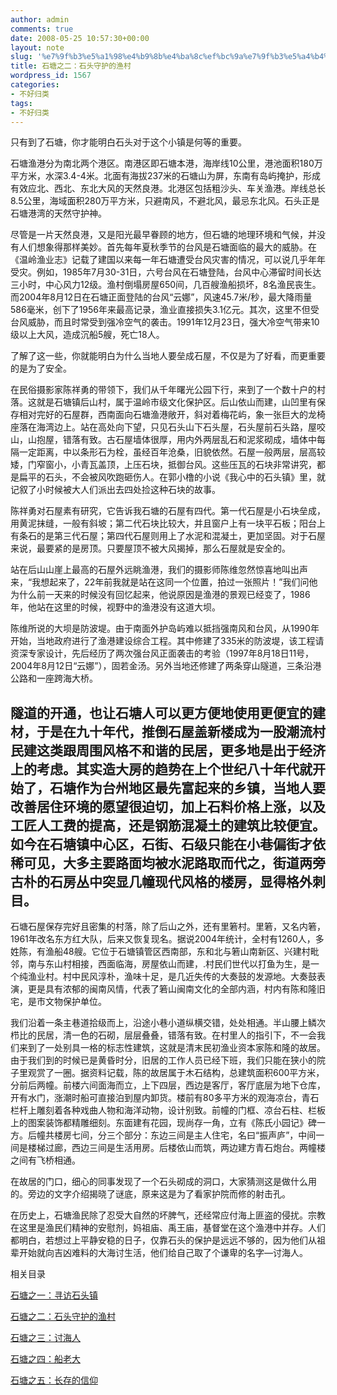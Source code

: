 ```yaml
---
author: admin
comments: true
date: 2008-05-25 10:57:30+00:00
layout: note
slug: '%e7%9f%b3%e5%a1%98%e4%b9%8b%e4%ba%8c%ef%bc%9a%e7%9f%b3%e5%a4%b4%e5%ae%88%e6%8a%a4%e7%9a%84%e6%b8%94%e6%9d%91'
title: 石塘之二：石头守护的渔村
wordpress_id: 1567
categories:
- 不好归类
tags:
- 不好归类
---
```


只有到了石塘，你才能明白石头对于这个小镇是何等的重要。

石塘渔港分为南北两个港区。南港区即石塘本港，海岸线10公里，港池面积180万平方米，水深3.4-4米。北面有海拔237米的石塘山为屏，东南有岛屿掩护，形成有效应北、西北、东北大风的天然良港。北港区包括粗沙头、车关渔港。岸线总长8.5公里，海域面积280万平方米，只避南风，不避北风，最忌东北风。石头正是石塘港湾的天然守护神。

尽管是一片天然良港，又是阳光最早眷顾的地方，但石塘的地理环境和气候，并没有人们想象得那样美妙。首先每年夏秋季节的台风是石塘面临的最大的威胁。在《温岭渔业志》记载了建国以来每一年石塘遭受台风灾害的情况，可以说几乎年年受灾。例如，1985年7月30-31日，六号台风在石塘登陆，台风中心滞留时间长达三小时，中心风力12级。渔村倒塌房屋650间，几百艘渔船损坏，8名渔民丧生。而2004年8月12日在石塘正面登陆的台风“云娜”，风速45.7米/秒，最大降雨量586毫米，创下了1956年来最高记录，渔业直接损失3.1亿元。其次，这里不但受台风威胁，而且时常受到强冷空气的袭击。1991年12月23日，强大冷空气带来10级以上大风，造成沉船5艘，死亡18人。

了解了这一些，你就能明白为什么当地人要垒成石屋，不仅是为了好看，而更重要的是为了安全。

在民俗摄影家陈祥勇的带领下，我们从千年曙光公园下行，来到了一个数十户的村落。这就是石塘镇后山村，属于温岭市级文化保护区。后山依山而建，山凹里有保存相对完好的石屋群，西南面向石塘渔港敞开，斜对着梅花屿，象一张巨大的龙椅座落在海湾边上。站在高处向下望，只见石头山下石头屋，石头屋前石头路，屋咬山，山抱屋，错落有致。古石屋墙体很厚，用内外两层乱石和泥浆砌成，墙体中每隔一定距离，中以条形石为栓，虽经百年沧桑，旧貌依然。石屋一般两层，层高较矮，门窄窗小，小青瓦盖顶，上压石块，抵御台风。这些压瓦的石块非常讲究，都是扁平的石头，不会被风吹跑砸伤人。在郭小橹的小说《我心中的石头镇》里，就记叙了小时候被大人们派出去四处捡这种石块的故事。

陈祥勇对石屋素有研究，它告诉我石塘的石屋有四代。第一代石屋是小石块垒成，用黄泥抹缝，一般有斜坡；第二代石块比较大，并且窗户上有一块平石板；阳台上有条石的是第三代石屋；第四代石屋则用上了水泥和混凝土，更加坚固。对于石屋来说，最要紧的是房顶。只要屋顶不被大风揭掉，那么石屋就是安全的。

站在后山山崖上最高的石屋外远眺渔港，我们的摄影师陈维忽然惊喜地叫出声来，“我想起来了，22年前我就是站在这同一个位置，拍过一张照片！”我们问他为什么前一天来的时候没有回忆起来，他说原因是渔港的景观已经变了，1986年，他站在这里的时候，视野中的渔港没有这道大坝。

陈维所说的大坝是防波堤。由于南面外护岛屿难以抵挡强南风和台风，从1990年开始，当地政府进行了渔港建设综合工程。其中修建了335米的防波堤，该工程请资深专家设计，先后经历了两次强台风正面袭击的考验（1997年8月18日11号，2004年8月12日“云娜”），固若金汤。另外当地还修建了两条穿山隧道，三条沿港公路和一座跨海大桥。

隧道的开通，也让石塘人可以更方便地使用更便宜的建材，于是在九十年代，推倒石屋盖新楼成为一股潮流村民建这类跟周围风格不和谐的民居，更多地是出于经济上的考虑。其实造大房的趋势在上个世纪八十年代就开始了，石塘作为台州地区最先富起来的乡镇，当地人要改善居住环境的愿望很迫切，加上石料价格上涨，以及工匠人工费的提高，还是钢筋混凝土的建筑比较便宜。如今在石塘镇中心区，石街、石级只能在小巷偏街才依稀可见，大多主要路面均被水泥路取而代之，街道两旁古朴的石房丛中突显几幢现代风格的楼房，显得格外刺目。
-
石塘石屋保存完好且密集的村落，除了后山之外，还有里箬村。里箬，又名内箬，1961年改名东方红大队，后来又恢复现名。据说2004年统计，全村有1260人，多姓陈，有渔船48艘。它位于石塘镇管区西南部，东和北与箬山南新区、兴建村毗邻，南与东山村相接，西面临海，房屋依山而建，.村民们世代以打鱼为生，是一个纯渔业村。村中民风淳朴，渔味十足，是几近失传的大奏鼓的发源地。大奏鼓表演，更是具有浓郁的闽南风情，代表了箬山闽南文化的全部内涵，村内有陈和隆旧宅，是市文物保护单位。

我们沿着一条主巷道拾级而上，沿途小巷小道纵横交错，处处相通。半山腰上鳞次栉比的民居，清一色的石砌，层层叠叠，错落有致。在村里人的指引下，不一会我们来到了一处别具一格的标志性建筑，这就是清末民初渔业资本家陈和隆的故居。由于我们到的时候已是黄昏时分，旧居的工作人员已经下班，我们只能在狭小的院子里观赏了一圈。据资料记载，陈的故居属于木石结构，总建筑面积600平方米，分前后两幢。前楼六间面海而立，上下四层，西边是客厅，客厅底层为地下仓库，开有水门，涨潮时船可直接泊到屋内卸货。楼前有80多平方米的观海凉台，青石栏杆上雕刻着各种戏曲人物和海洋动物，设计别致。前幢的门框、凉台石柱、栏板上的图案装饰都精雕细刻。东面建有花园，现尚存一角，立有《陈氏小园记》碑一方。后幢共楼房七间，分三个部分：东边三间是主人住宅，名曰“振声庐”，中间一间是楼梯过廊，西边三间是生活用房。后楼依山而筑，两边建方青石炮台。两幢楼之间有飞桥相通。

在故居的门口，细心的同事发现了一个石头砌成的洞口，大家猜测这是做什么用的。旁边的文字介绍揭晓了谜底，原来这是为了看家护院而修的射击孔。

在历史上，石塘渔民除了忍受大自然的坏脾气，还经常应付海上匪盗的侵扰。宗教在这里是渔民们精神的安慰剂，妈祖庙、禹王庙，基督堂在这个渔港中并存。人们都明白，若想过上平静安稳的日子，仅靠石头的保护是远远不够的，因为他们从祖辈开始就向吉凶难料的大海讨生活，他们给自己取了个谦卑的名字—讨海人。

相关目录

[石塘之一：寻访石头镇](http://www.baibanbao.net/?p=1566)

[石塘之二：石头守护的渔村](http://www.baibanbao.net/?p=1567)

[石塘之三：讨海人](http://www.baibanbao.net/?p=1568)

[石塘之四：船老大](http://www.baibanbao.net/?p=1569)

[石塘之五：长存的信仰](http://www.baibanbao.net/?p=1570)
